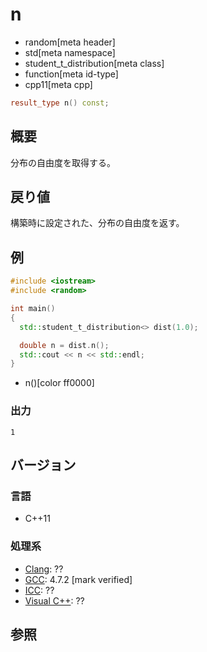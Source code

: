 # n
* random[meta header]
* std[meta namespace]
* student_t_distribution[meta class]
* function[meta id-type]
* cpp11[meta cpp]

```cpp
result_type n() const;
```

## 概要
分布の自由度を取得する。


## 戻り値
構築時に設定された、分布の自由度を返す。


## 例
```cpp example
#include <iostream>
#include <random>

int main()
{
  std::student_t_distribution<> dist(1.0);

  double n = dist.n();
  std::cout << n << std::endl;
}
```
* n()[color ff0000]

### 出力
```
1
```

## バージョン
### 言語
- C++11

### 処理系
- [Clang](/implementation.md#clang): ??
- [GCC](/implementation.md#gcc): 4.7.2 [mark verified]
- [ICC](/implementation.md#icc): ??
- [Visual C++](/implementation.md#visual_cpp): ??


## 参照



